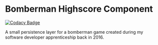 # Bomberman Highscore Component

[![Codacy Badge](https://api.codacy.com/project/badge/Grade/d62972b7548c4075ac41a911af8d1a89)](https://www.codacy.com?utm_source=git@bitbucket.org&amp;utm_medium=referral&amp;utm_content=bomberman-team/application.highscore&amp;utm_campaign=Badge_Grade)

A small persistence layer for a bomberman game created during my software developer apprenticeship back in 2016.
